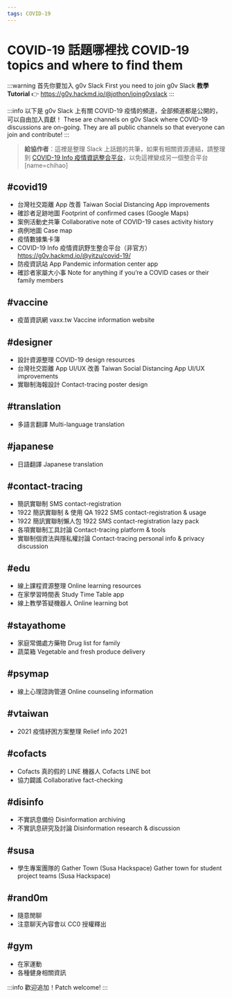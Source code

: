 ```yaml
---
tags: COVID-19
---
```

# COVID-19 話題哪裡找 COVID-19 topics and where to find them

:::warning
首先你要加入 g0v Slack
First you need to join g0v Slack
**教學 Tutorial** 👉 https://g0v.hackmd.io/@jothon/joing0vslack
:::

:::info
以下是 g0v Slack 上有關 COVID-19 疫情的頻道，全部頻道都是公開的，可以自由加入貢獻！
These are channels on g0v Slack where COVID-19 discussions are on-going. They are all public channels so that everyone can join and contribute!
:::

> **給協作者**：這裡是整理 Slack 上話題的共筆，如果有相關資源連結，請整理到 [COVID-19 Info 疫情資訊整合平台](/Ur0rZ18dSIyBeetYTxrV3w)，以免這裡變成另一個整合平台 [name=chihao]

## #covid19
- 台灣社交距離 App 改善 Taiwan Social Distancing App improvements
- 確診者足跡地圖 Footprint of confirmed cases (Google Maps)
- 案例活動史共筆 Collaborative note of COVID-19 cases activity history
- 病例地圖 Case map
- 疫情數據集卡簿
- COVID-19 Info 疫情資訊野生整合平台（非官方）https://g0v.hackmd.io/@yitzu/covid-19/
- 防疫資訊站 App Pandemic information center app
- 確診者家屬大小事 Note for anything if you’re a COVID cases or their family members

## #vaccine
- 疫苗資訊網 vaxx.tw Vaccine information website

## #designer
- 設計資源整理 COVID-19 design resources
- 台灣社交距離 App UI/UX 改善 Taiwan Social Distancing App UI/UX improvements
- 實聯制海報設計 Contact-tracing poster design

## #translation
- 多語言翻譯 Multi-language translation

## #japanese
- 日語翻譯 Japanese translation

## #contact-tracing
- 簡訊實聯制 SMS contact-registration
- 1922 簡訊實聯制 & 使用 QA 1922 SMS contact-registration & usage
- 1922 簡訊實聯制懶人包 1922 SMS contact-registration lazy pack
- 各項實聯制工具討論 Contact-tracing platform & tools
- 實聯制個資法與隱私權討論 Contact-tracing personal info & privacy discussion

## #edu
- 線上課程資源整理 Online learning resources
- 在家學習時間表 Study Time Table app
- 線上教學答疑機器人 Online learning bot

## #stayathome
- 家庭常備處方藥物 Drug list for family
- 蔬菜箱 Vegetable and fresh produce delivery

## #psymap
- 線上心理諮詢管道 Online counseling information

## #vtaiwan
- 2021 疫情紓困方案整理 Relief info 2021

## #cofacts
- Cofacts 真的假的 LINE 機器人 Cofacts LINE bot
- 協力闢謠 Collaborative fact-checking

## #disinfo
- 不實訊息備份 Disinformation archiving
- 不實訊息研究及討論 Disinformation research & discussion

## #susa
- 學生專案團隊的 Gather Town (Susa Hackspace) Gather town for student project teams (Susa Hackspace)

## #rand0m
- 隨意閒聊
- 注意聊天內容會以 CC0 授權釋出

## #gym
- 在家運動
- 各種健身相關資訊

:::info
歡迎追加！Patch welcome!
:::
